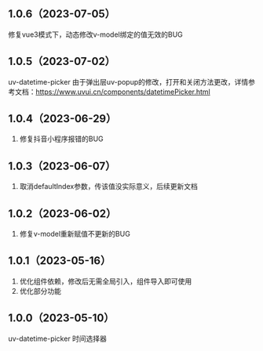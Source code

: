 ## 1.0.6（2023-07-05）
修复vue3模式下，动态修改v-model绑定的值无效的BUG
## 1.0.5（2023-07-02）
uv-datetime-picker  由于弹出层uv-popup的修改，打开和关闭方法更改，详情参考文档：https://www.uvui.cn/components/datetimePicker.html
## 1.0.4（2023-06-29）
1. 修复抖音小程序报错的BUG
## 1.0.3（2023-06-07）
1.  取消defaultIndex参数，传该值没实际意义，后续更新文档
## 1.0.2（2023-06-02）
1. 修复v-model重新赋值不更新的BUG
## 1.0.1（2023-05-16）
1. 优化组件依赖，修改后无需全局引入，组件导入即可使用
2. 优化部分功能
## 1.0.0（2023-05-10）
uv-datetime-picker 时间选择器

